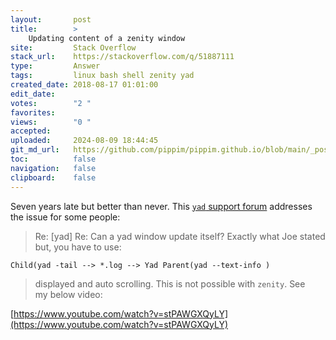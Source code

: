 ```yaml
---
layout:       post
title:        >
    Updating content of a zenity window
site:         Stack Overflow
stack_url:    https://stackoverflow.com/q/51887111
type:         Answer
tags:         linux bash shell zenity yad
created_date: 2018-08-17 01:01:00
edit_date:    
votes:        "2 "
favorites:    
views:        "0 "
accepted:     
uploaded:     2024-08-09 18:44:45
git_md_url:   https://github.com/pippim/pippim.github.io/blob/main/_posts/2018/2018-08-17-Updating-content-of-a-zenity-window.md
toc:          false
navigation:   false
clipboard:    false
---
```


Seven years late but better than never. This [`yad` support forum][1] addresses the issue for some people:

> Re: [yad] Re: Can a yad window update itself? Exactly what Joe stated  
> but, you have to use:  

``` 
Child(yad -tail --> *.log --> Yad Parent(yad --text-info )
```

> displayed and auto scrolling. This is not possible with `zenity`. See  
> my below video:  

[https://www.youtube.com/watch?v=stPAWGXQyLY](https://www.youtube.com/watch?v=stPAWGXQyLY)



  [1]: https://groups.google.com/forum/#!topic/yad-common/gLnEIQEMXwg

